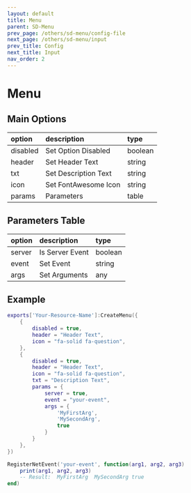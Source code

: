 ```yaml
---
layout: default
title: Menu
parent: SD-Menu
prev_page: /others/sd-menu/config-file
next_page: /others/sd-menu/input
prev_title: Config
next_title: Input
nav_order: 2
---
```


# Menu

## Main Options

| option       | description             | type              |
|:-------------|:------------------------|:------------------|
| disabled     | Set Option Disabled     | boolean
| header       | Set Header Text         | string
| txt          | Set Description Text    | string
| icon         | Set FontAwesome Icon    | string
| params       | Parameters              | table

## Parameters Table

| option       | description             | type              |
|:-------------|:------------------------|:------------------|
| server       | Is Server Event         | boolean
| event        | Set Event               | string
| args         | Set Arguments           | any

## Example

```lua
exports['Your-Resource-Name']:CreateMenu({
    {
        disabled = true,                                        
        header = "Header Text",                               
        icon = "fa-solid fa-question",
    },
    {
        disabled = true,                                        
        header = "Header Text",                               
        icon = "fa-solid fa-question",                       
        txt = "Description Text",                                
        params = {                                              
            server = true,                                     
            event = "your-event",                         
            args = {                                            
                'MyFirstArg',
                'MySecondArg',
                true   
            }                         
        }
    },
})

RegisterNetEvent('your-event', function(arg1, arg2, arg3)
    print(arg1, arg2, arg3)
    -- Result:  MyFirstArg  MySecondArg true
end)
```